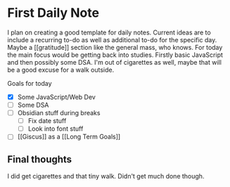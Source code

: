 # First Daily Note

I plan on creating a good template for daily notes. Current ideas are to include a recurring to-do as well as additional to-do for the specific day. Maybe a [[gratitude]] section like the general mass, who knows. For today the main focus would be getting back into studies. Firstly basic JavaScript and then possibly some DSA. I'm out of cigarettes as well, maybe that will be a good excuse for a walk outside.

Goals for today
- [x] Some JavaScript/Web Dev
- [ ] Some DSA
- [ ] Obsidian stuff during breaks
	- [ ] Fix date stuff
	- [ ] Look into font stuff
- [ ] [[Giscus]] as a [[Long Term Goals]]

## Final thoughts

I did get cigarettes and that tiny walk. Didn't get much done though.